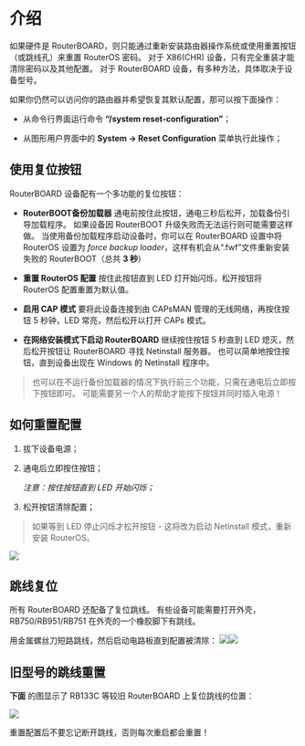 # 介绍

如果硬件是 RouterBOARD，则只能通过重新安装路由器操作系统或使用重置按钮（或跳线孔）来重置 RouterOS 密码。 对于 X86(CHR) 设备，只有完全重装才能清除密码以及其他配置。 对于 RouterBOARD 设备，有多种方法，具体取决于设备型号。

如果你仍然可以访问你的路由器并希望恢复其默认配置，那可以按下面操作：

- 从命令行界面运行命令 **“/system reset-configuration”**；

- 从图形用户界面中的 **System -> Reset Configuration** 菜单执行此操作；

## 使用复位按钮

RouterBOARD 设备配有一个多功能的复位按钮：

- **RouterBOOT备份加载器**
     通电前按住此按钮，通电三秒后松开，加载备份引导加载程序。 如果设备因 RouterBOOT 升级失败而无法运行则可能需要这样做。 当使用备份加载程序启动设备时，你可以在 RouterBOARD 设置中将 RouterOS 设置为 _force backup loader_，这样有机会从“.fwf”文件重新安装失败的 RouterBOOT（总共 **3 秒**）

- **重置 RouterOS 配置**
     按住此按钮直到 LED 灯开始闪烁，松开按钮将 RouterOS 配置重置为默认值。

- **启用 CAP 模式**
     要将此设备连接到由 CAPsMAN 管理的无线网络，再按住按钮 5 秒钟，LED 常亮，然后松开以打开 CAPs 模式。

- **在网络安装模式下启动 RouterBOARD**
     继续按住按钮 5 秒直到 LED 熄灭，然后松开按钮让 RouterBOARD 寻找 Netinstall 服务器。 也可以简单地按住按钮，直到设备出现在 Windows 的 Netinstall 程序中。

> 也可以在不运行备份加载器的情况下执行前三个功能，只需在通电后立即按下按钮即可。 可能需要另一个人的帮助才能按下按钮并同时插入电源！

## 如何重置配置

1) 拔下设备电源；

2) 通电后立即按住按钮；

     _注意：按住按钮直到 LED 开始闪烁；_

3) 松开按钮清除配置；

> 如果等到 LED 停止闪烁才松开按钮 - 这将改为启动 Netinstall 模式，重新安装 RouterOS。

![](https://help.mikrotik.com/docs/download/attachments/24805498/262_hi_res.png?version=1&modificationDate=1587634648643&api=v2)

## 跳线复位

所有 RouterBOARD 还配备了复位跳线。 有些设备可能需要打开外壳，RB750/RB951/RB751 在外壳的一个橡胶脚下有跳线。

用金属螺丝刀短路跳线，然后启动电路板直到配置被清除： 
![](https://help.mikrotik.com/docs/download/attachments/24805498/Resethole.jpg?version=1&modificationDate=1587635038753&api=v2)![](https://help.mikrotik.com/docs/download/attachments/24805498/Passw.jpg?version=1&modificationDate=1587635043758&api=v2)  

## 旧型号的跳线重置

**下面** 的图显示了 RB133C 等较旧 RouterBOARD 上复位跳线的位置：

![](https://help.mikrotik.com/docs/download/attachments/24805498/CRW_5184.jpg?version=1&modificationDate=1587635093645&api=v2)  

重置配置后不要忘记断开跳线，否则每次重启都会重置！
